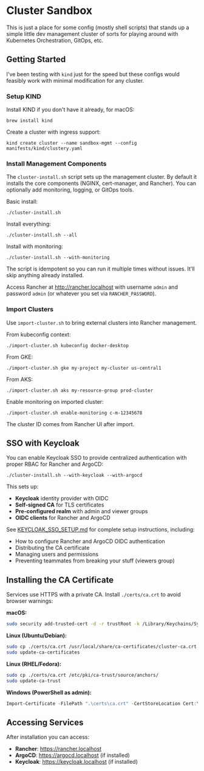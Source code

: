 # Cluster Sandbox

This is just a place for some config (mostly shell scripts) that stands up a simple little dev management cluster of sorts for playing around with Kubernetes Orchestration, GitOps, etc.

## Getting Started

I've been testing with `kind` just for the speed but these configs would feasibly work with minimal modification for any cluster.

### Setup KIND

Install KIND if you don't have it already, for macOS:

```shell
brew install kind
```

Create a cluster with ingress support:

```shell
kind create cluster --name sandbox-mgmt --config manifests/kind/clustery.yaml
```

### Install Management Components

The `cluster-install.sh` script sets up the management cluster. By default it installs the core components (NGINX, cert-manager, and Rancher). You can optionally add monitoring, logging, or GitOps tools.

Basic install:

```shell
./cluster-install.sh
```

Install everything:

```shell
./cluster-install.sh --all
```

Install with monitoring:

```shell
./cluster-install.sh --with-monitoring
```

The script is idempotent so you can run it multiple times without issues. It'll skip anything already installed.

Access Rancher at <http://rancher.localhost> with username `admin` and password `admin` (or whatever you set via `RANCHER_PASSWORD`).

### Import Clusters

Use `import-cluster.sh` to bring external clusters into Rancher management.

From kubeconfig context:

```shell
./import-cluster.sh kubeconfig docker-desktop
```

From GKE:

```shell
./import-cluster.sh gke my-project my-cluster us-central1
```

From AKS:

```shell
./import-cluster.sh aks my-resource-group prod-cluster
```

Enable monitoring on imported cluster:

```shell
./import-cluster.sh enable-monitoring c-m-12345678
```

The cluster ID comes from Rancher UI after import.

## SSO with Keycloak

You can enable Keycloak SSO to provide centralized authentication with proper RBAC for Rancher and ArgoCD:

```shell
./cluster-install.sh --with-keycloak --with-argocd
```

This sets up:

- **Keycloak** identity provider with OIDC
- **Self-signed CA** for TLS certificates
- **Pre-configured realm** with admin and viewer groups
- **OIDC clients** for Rancher and ArgoCD

See [KEYCLOAK_SSO_SETUP.md](KEYCLOAK_SSO_SETUP.md) for complete setup instructions, including:

- How to configure Rancher and ArgoCD OIDC authentication
- Distributing the CA certificate
- Managing users and permissions
- Preventing teammates from breaking your stuff (viewers group)

## Installing the CA Certificate

Services use HTTPS with a private CA. Install `./certs/ca.crt` to avoid browser warnings:

**macOS:**

```bash
sudo security add-trusted-cert -d -r trustRoot -k /Library/Keychains/System.keychain ./certs/ca.crt
```

**Linux (Ubuntu/Debian):**

```bash
sudo cp ./certs/ca.crt /usr/local/share/ca-certificates/cluster-ca.crt
sudo update-ca-certificates
```

**Linux (RHEL/Fedora):**

```bash
sudo cp ./certs/ca.crt /etc/pki/ca-trust/source/anchors/
sudo update-ca-trust
```

**Windows (PowerShell as admin):**

```powershell
Import-Certificate -FilePath ".\certs\ca.crt" -CertStoreLocation Cert:\LocalMachine\Root
```

## Accessing Services

After installation you can access:

- **Rancher**: <https://rancher.localhost>
- **ArgoCD**: <https://argocd.localhost> (if installed)
- **Keycloak**: <https://keycloak.localhost> (if installed)
